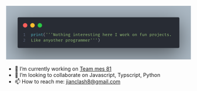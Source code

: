 ![code png](https://github.com/JianClash/JianClash/blob/606fef32e8c7fb63f814e19983be6231b2d5dc07/code1.png)

- 🔭 I’m currently working on [Team mes 81](https://github.com/JianClash/Snake-AI/)
- 👯 I’m looking to collaborate on Javascript, Typscript, Python
- 📫 How to reach me: jianclash8@gmail.com
<!--
**JianClash/JianClash** is a ✨ _special_ ✨ repository because its `README.md` (this file) appears on your GitHub profile.

Here are some ideas to get you started:

- 🔭 I’m currently working on ...
- 🌱 I’m currently learning ...
- 👯 I’m looking to collaborate on ...
- 🤔 I’m looking for help with ...
- 💬 Ask me about ...
- 📫 How to reach me: ... jianclash8@gmail.com
- 😄 Pronouns: ...
- ⚡ Fun fact: ...
-->
